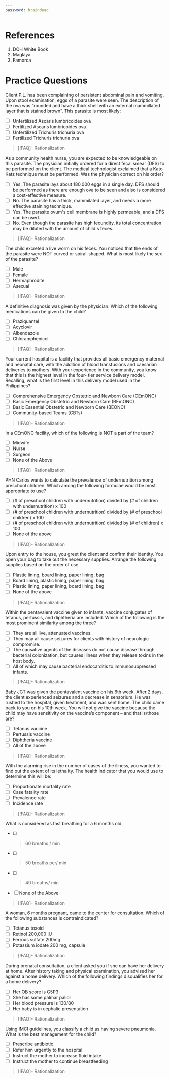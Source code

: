 ```yaml
---
password: braindead
---
```

# References
1. DOH White Book
2. Maglaya
3. Famorca
# Practice Questions
Client P.L. has been complaining of persistent abdominal pain and vomiting. Upon stool examination, eggs of a parasite were seen. The description of the ova was “rounded and have a thick shell with an external mammillated layer that is stained brown”. This parasite is most likely:
- [ ] Unfertilized Ascaris lumbricoides ova
- [ ] Fertilized Ascaris lumbricoides ova
- [ ] Unfertilized Trichuris trichuria ova
- [ ] Fertilized Trichuris trichuria ova
>[!FAQ]- Rationalization
>

As a community health nurse, you are expected to be knowledgeable on this parasite. The physician initially ordered for a direct fecal smear (DFS) to be performed on the client. The medical technologist exclaimed that a Kato Katz technique must be performed. Was the physician correct on his order?
- [ ] Yes. The parasite lays about 180,000 eggs in a single day. DFS should be performed as there are enough ova to be seen and also is considered a cost-effective measure.
- [ ] No. The parasite has a thick, mammilated layer, and needs a more effective staining technique.
- [ ] Yes. The parasite ovum's cell membrane is highly permeable, and a DFS can be used.
- [ ] No. Even though the parasite has high fecundity, its total concentration may be diluted with the amount of child's feces.
>[!FAQ]- Rationalization
>

The child excreted a live worm on his feces. You noticed that the ends of the parasite were NOT curved or spiral-shaped. What is most likely the sex of the parasite?
- [ ] Male
- [ ] Female
- [ ] Hermaphrodite
- [ ] Asexual
>[!FAQ]- Rationalization
>

A definitive diagnosis was given by the physician. Which of the following medications can be given to the child?
- [ ] Praziquantel
- [ ] Acyclovir
- [ ] Albendazole
- [ ] Chloramphenicol
>[!FAQ]- Rationalization
>

Your current hospital is a facility that provides all basic emergency maternal and neonatal care, with the addition of blood transfusions and caesarian deliveries to mothers. With your experience in the community, you know that this is the highest level in the four- tier service delivery model. Recalling, what is the first level in this delivery model used in the Philippines?
- [ ] Comprehensive Emergency Obstetric and Newborn Care (CEmONC)
- [ ] Basic Emergency Obstetric and Newborn Care (BEmONC)
- [ ] Basic Essential Obstetric and Newborn Care (BEONC)
- [ ] Community-based Teams (CBTs)
>[!FAQ]- Rationalization
>

In a CEmONC facility, which of the following is NOT a part of the team?
- [ ] Midwife
- [ ] Nurse
- [ ] Surgeon
- [ ] None of the Above
>[!FAQ]- Rationalization
>

PHN Carlos wants to calculate the prevalence of undernutrition among preschool children. Which among the following formulae would be most appropriate to use?
- [ ] (# of preschool children with undernutrition) divided by (# of children with undernutrition) x 100
- [ ] (# of preschool children with undernutrition) divided by (# of preschool children) x 100
- [ ] (# of preschool children with undernutrition) divided by (# of children) x 100
- [ ] None of the above
>[!FAQ]- Rationalization
>

Upon entry to the house, you greet the client and confirm their identity. You open your bag to take out the necessary supplies. Arrange the following supplies based on the order of use.
- [ ] Plastic lining, board lining, paper lining, bag
- [ ] Board lining, plastic lining, paper lining, bag
- [ ] Plastic lining, paper lining, board lining, bag
- [ ] None of the above
>[!FAQ]- Rationalization
>

Within the pentavalent vaccine given to infants, vaccine conjugates of tetanus, pertussis, and diphtheria are included. Which of the following is the most prominent similarity among the three?
- [ ] They are all live, attenuated vaccines.
- [ ] They may all cause seizures for clients with history of neurologic compromise.
- [ ] The causative agents of the diseases do not cause disease through bacterial colonization, but causes illness when they release toxins in the host body.
- [ ] All of which may cause bacterial endocarditis to immunosuppressed infants.
>[!FAQ]- Rationalization
>

Baby JGT was given the pentavalent vaccine on his 6th week. After 2 days, the client experienced seizures and a decrease in sensorium. He was rushed to the hospital, given treatment, and was sent home. The child came back to you on his 10th week. You will not give the vaccine because the child may have sensitivity on the vaccine’s component – and that is/those are?
- [ ] Tetanus vaccine
- [ ] Pertussis vaccine
- [ ] Diphtheria vaccine
- [ ] All of the above
>[!FAQ]- Rationalization
>

With the alarming rise in the number of cases of the illness, you wanted to find out the extent of its lethality. The health indicator that you would use to determine this will be:
- [ ] Proportionate mortality rate
- [ ] Case fatality rate
- [ ] Prevalence rate
- [ ] Incidence rate
>[!FAQ]- Rationalization
>

What is considered as fast breathing for a 6 months old.
- [ ] >60 breaths / min
- [ ] >50 breaths per/ min
- [ ] >40 breaths/ min
- [ ] None of the Above
>[!FAQ]- Rationalization
>

A woman, 6 months pregnant, came to the center for consultation. Which of the following substances is contraindicated?
- [ ] Tetanus toxoid
- [ ] Retinol 200,000 IU
- [ ] Ferrous sulfate 200mg
- [ ] Potassium iodate 200 mg, capsule
>[!FAQ]- Rationalization
>

During prenatal consultation, a client asked you if she can have her delivery at home. After history taking and physical examination, you advised her against a home delivery. Which of the following findings disqualifies her for a home delivery?
- [ ] Her OB score is G5P3
- [ ] She has some palmar pallor
- [ ] Her blood pressure is 130/80
- [ ] Her baby is in cephalic presentation
>[!FAQ]- Rationalization
>

Using IMCI guidelines, you classify a child as having severe pneumonia. What is the best management for the child?
- [ ] Prescribe antibiotic
- [ ] Refer him urgently to the hospital
- [ ] Instruct the mother to increase fluid intake
- [ ] Instruct the mother to continue breastfeeding
>[!FAQ]- Rationalization
>
